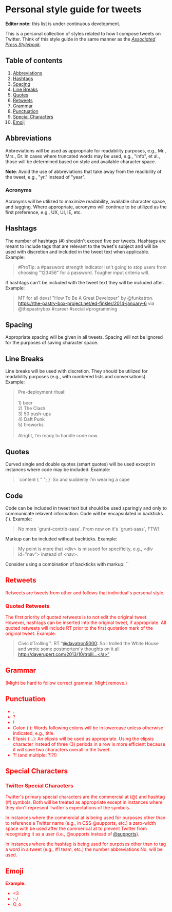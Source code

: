 # Personal style guide for tweets

**Editor note:** this list is under continuous development.

This is a personal collection of styles related to how I compose tweets on Twitter. Think of this style guide in the same manner as the [_Associated Press Stylebook_](http://en.wikipedia.org/wiki/AP_Stylebook).


## Table of contents

1. [Abbreviations](#abbreviations)
2. [Hashtags](#hashtags)
3. [Spacing](#spacing)
4. [Line Breaks](#line-breaks)
5. [Quotes](#quotes)
6. [Retweets](#retweets)
7. [Grammar](#grammar)
8. [Punctuation](#punctuation)
9. [Special Characters](#special-characters)
10. [Emoji](#emoji)


## Abbreviations

Abbreviations will be used as appropriate for readability purposes, e.g., Mr., Mrs., Dr. In cases where truncated words may be used, e.g., "info", et al., those will be determined based on style and available character space.

**Note**: Avoid the use of abbreviations that take away from the readibility of the tweet, e.g., "yr." instead of "year".

### Acronyms

Acronyms will be utilized to maximize readability, available character space, and tagging. Where appropriate, acronyms will continue to be utilized as the first preference, e.g., UX, UI, IE, etc.


## Hashtags

The number of hashtags (#) shouldn't exceed five per tweets. Hashtags are meant to include tags that are relevant to the tweet's subject and will be used with discretion and included in the tweet text when applicable. Example:

> &#35;ProTip: a &#35;password strength indicator isn't going to stop users from choosing "123456" for a password. Tougher input criteria will.

If hashtags can't be included with the tweet text they will be included after. Example:

> MT for all devs! "How To Be A Great Developer" by @funkatron. https://the-pastry-box-project.net/ed-finkler/2014-january-6 via @thepastrybox &#35;career &#35;social &#35;programming


## Spacing

Appropriate spacing will be given in all tweets. Spacing will not be ignored for the purposes of saving character space.

## Line Breaks

Line breaks will be used with discretion. They should be utilized for readability purposes (e.g., with numbered lists and conversations). Example:

> Pre-deployment ritual:<br><br>1) beer<br>2) The Clash<br>3) 50 push-ups<br>4) Daft Punk<br>5) fireworks<br><br>Alright, I’m ready to handle code now.


## Quotes

Curved single and double quotes (smart quotes) will be used except in instances where code may be included. Example:
    
> &#x60;content { " "; }&#x60;
> So <html ng-app="awesomesauce"> and suddenly I’m wearing a cape


## Code

Code can be included in tweet text but should be used sparingly and only to communicate relavent information. Code will be encapsulated in backticks (&#x60;). Example:

> No more &#x60;grunt-contrib-sass&#x60;. From now on it's &#x60;grunt-sass&#x60;, FTW!

Markup can be included without backticks. Example:

> My point is more that &lt;div&gt; is misused for specificity, e.g., &lt;div id="nav"&gt; instead of &lt;nav&gt;.

Consider using a combination of backticks with markup: &#x60;<font color="red">&#x60;


## Retweets

Retweets are tweets from other and follows that individual's personal style.

### Quoted Retweets

The first priority of quoted retweets is to not edit the original tweet. However, hashtags can be inserted into the original tweet, if appropriate. All quoted retweets will include RT prior to the first quotation mark of the original tweet. Example:

> Civic &#35;Trolling&#8482;. RT “<a href="https://twitter.com/davatron5000">@davatron5000</a>: So I trolled the White House and wrote some postmortem&#39;y thoughts on it all <a href="http://daverupert.com/2013/10/trolling-the-whitehouse/">http://daverupert.com/2013/10/trolli...</a>”


## Grammar

(Might be hard to follow correct grammar. Might remove.)


## Punctuation

* .
* ?
* !
* Colon (:): Words following colons will be in lowercase unless otherwise indicated, e.g., title.
* Elipsis (...): An elipsis will be used as appropriate. Using the elipsis character instead of three (3) periods in a row is more efficient because it will save two characters overall in the tweet. 
* ?! (and multiple: ?!?!)


## Special Characters

### Twitter Special Characters

Twitter's primary special characters are the commercial at (@) and hashtag (#) symbols. Both will be treated as appropriate except in instances where they don't represent Twitter's expectations of the symbols.

In instances where the commercial at is being used for purposes other than to reference a Twitter name (e.g., in CSS @supports, etc.) a zero-width space with be used after the commerical at to prevent Twitter from recognizing it as a user (i.e., @supports instead of [@supports](http://twitter.com/supports)).

In instances where the hashtag is being used for purposes other than to tag a word in a tweet (e.g., #1 team, etc.) the number abbreviations No. will be used.


## Emoji

**Example:**

* <3
* :-/
* O_o
